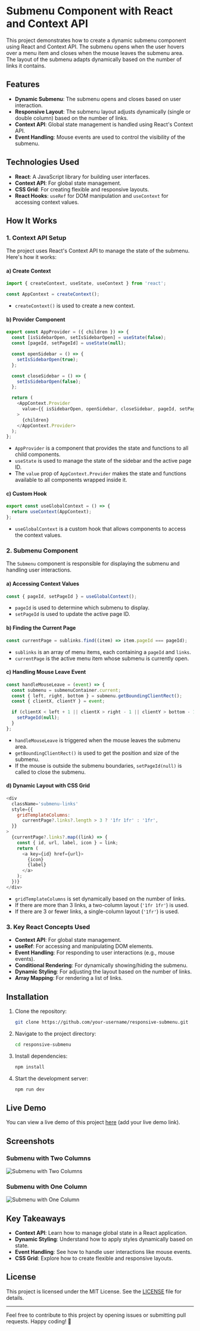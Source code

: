 # Submenu Component with React and Context API

This project demonstrates how to create a dynamic submenu component using React and Context API. The submenu opens when the user hovers over a menu item and closes when the mouse leaves the submenu area. The layout of the submenu adapts dynamically based on the number of links it contains.

## Features

- **Dynamic Submenu**: The submenu opens and closes based on user interaction.
- **Responsive Layout**: The submenu layout adjusts dynamically (single or double column) based on the number of links.
- **Context API**: Global state management is handled using React's Context API.
- **Event Handling**: Mouse events are used to control the visibility of the submenu.

## Technologies Used

- **React**: A JavaScript library for building user interfaces.
- **Context API**: For global state management.
- **CSS Grid**: For creating flexible and responsive layouts.
- **React Hooks**: `useRef` for DOM manipulation and `useContext` for accessing context values.

## How It Works

### 1. Context API Setup

The project uses React's Context API to manage the state of the submenu. Here's how it works:

#### a) **Create Context**
```javascript
import { createContext, useState, useContext } from 'react';

const AppContext = createContext();
```

- `createContext()` is used to create a new context.

#### b) **Provider Component**
```javascript
export const AppProvider = ({ children }) => {
  const [isSidebarOpen, setIsSidebarOpen] = useState(false);
  const [pageId, setPageId] = useState(null);

  const openSidebar = () => {
    setIsSidebarOpen(true);
  };

  const closeSidebar = () => {
    setIsSidebarOpen(false);
  };

  return (
    <AppContext.Provider
      value={{ isSidebarOpen, openSidebar, closeSidebar, pageId, setPageId }}
    >
      {children}
    </AppContext.Provider>
  );
};
```

- `AppProvider` is a component that provides the state and functions to all child components.
- `useState` is used to manage the state of the sidebar and the active page ID.
- The `value` prop of `AppContext.Provider` makes the state and functions available to all components wrapped inside it.

#### c) **Custom Hook**
```javascript
export const useGlobalContext = () => {
  return useContext(AppContext);
};
```

- `useGlobalContext` is a custom hook that allows components to access the context values.

### 2. Submenu Component

The `Submenu` component is responsible for displaying the submenu and handling user interactions.

#### a) **Accessing Context Values**
```javascript
const { pageId, setPageId } = useGlobalContext();
```

- `pageId` is used to determine which submenu to display.
- `setPageId` is used to update the active page ID.

#### b) **Finding the Current Page**
```javascript
const currentPage = sublinks.find((item) => item.pageId === pageId);
```

- `sublinks` is an array of menu items, each containing a `pageId` and `links`.
- `currentPage` is the active menu item whose submenu is currently open.

#### c) **Handling Mouse Leave Event**
```javascript
const handleMouseLeave = (event) => {
  const submenu = submenuContainer.current;
  const { left, right, bottom } = submenu.getBoundingClientRect();
  const { clientX, clientY } = event;

  if (clientX < left + 1 || clientX > right - 1 || clientY > bottom - 1) {
    setPageId(null);
  }
};
```

- `handleMouseLeave` is triggered when the mouse leaves the submenu area.
- `getBoundingClientRect()` is used to get the position and size of the submenu.
- If the mouse is outside the submenu boundaries, `setPageId(null)` is called to close the submenu.

#### d) **Dynamic Layout with CSS Grid**
```javascript
<div
  className='submenu-links'
  style={{
    gridTemplateColumns:
      currentPage?.links?.length > 3 ? '1fr 1fr' : '1fr',
  }}
>
  {currentPage?.links?.map((link) => {
    const { id, url, label, icon } = link;
    return (
      <a key={id} href={url}>
        {icon}
        {label}
      </a>
    );
  })}
</div>
```

- `gridTemplateColumns` is set dynamically based on the number of links.
- If there are more than 3 links, a two-column layout (`'1fr 1fr'`) is used.
- If there are 3 or fewer links, a single-column layout (`'1fr'`) is used.

### 3. Key React Concepts Used

- **Context API**: For global state management.
- **useRef**: For accessing and manipulating DOM elements.
- **Event Handling**: For responding to user interactions (e.g., mouse events).
- **Conditional Rendering**: For dynamically showing/hiding the submenu.
- **Dynamic Styling**: For adjusting the layout based on the number of links.
- **Array Mapping**: For rendering a list of links.

## Installation

1. Clone the repository:
   ```bash
   git clone https://github.com/your-username/responsive-submenu.git
   ```
2. Navigate to the project directory:
   ```bash
   cd responsive-submenu
   ```
3. Install dependencies:
   ```bash
   npm install
   ```
4. Start the development server:
   ```bash
   npm run dev
   ```

## Live Demo

You can view a live demo of this project [here](#) (add your live demo link).

## Screenshots

### Submenu with Two Columns
![Submenu with Two Columns](./screenshots/submenu-two-columns.png)

### Submenu with One Column
![Submenu with One Column](./screenshots/submenu-one-column.png)

## Key Takeaways

- **Context API**: Learn how to manage global state in a React application.
- **Dynamic Styling**: Understand how to apply styles dynamically based on state.
- **Event Handling**: See how to handle user interactions like mouse events.
- **CSS Grid**: Explore how to create flexible and responsive layouts.

## License

This project is licensed under the MIT License. See the [LICENSE](./LICENSE) file for details.

---

Feel free to contribute to this project by opening issues or submitting pull requests. Happy coding! 🚀

